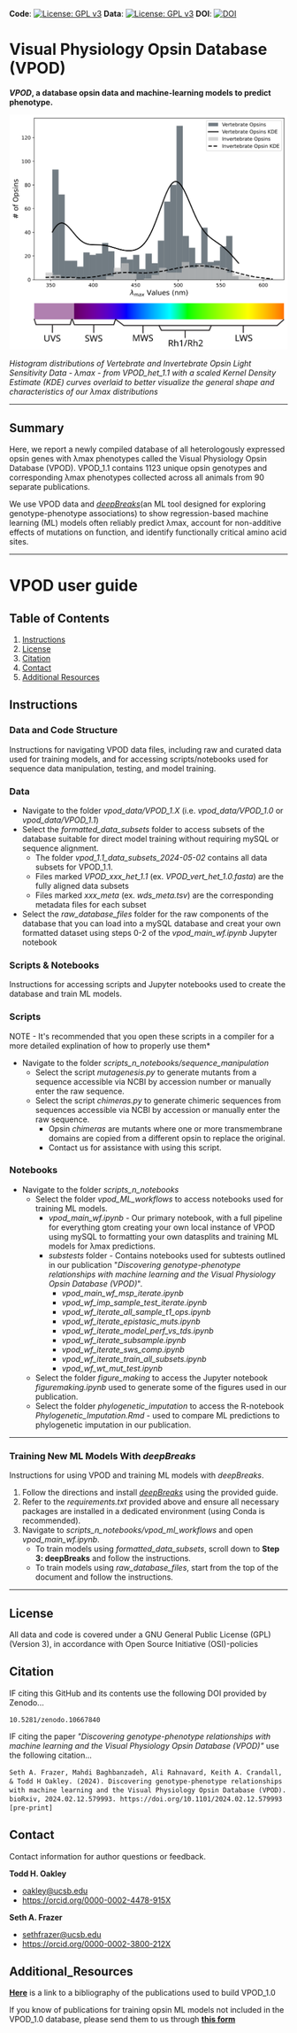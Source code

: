 **Code**: [![License: GPL v3](https://img.shields.io/badge/License-GPLv3-blue.svg)](https://www.gnu.org/licenses/gpl-3.0) **Data**: [![License: GPL v3](https://img.shields.io/badge/License-GPLv3-blue.svg)](https://www.gnu.org/licenses/gpl-3.0) **DOI**: [![DOI](https://zenodo.org/badge/733656093.svg)](https://zenodo.org/doi/10.5281/zenodo.10667839)


# Visual Physiology Opsin Database (VPOD)
**_VPOD_, a database opsin data and machine-learning models to predict phenotype.**

![](https://github.com/VisualPhysiologyDB/visual-physiology-opsin-db/blob/main/scripts_n_notebooks/figure_making/figures/VPOD_1.1/opsin_histogram_with_scaled_kde_and_colorbar_5_24_24.svg?raw=True) <!-- Alt text: Histogram distributions of Vertebrate and Invertebrate Opsin Light Sensitivity Data - λmax - from VPOD_het_1.1 with a scaled Kernel Density Estimate (KDE) curves overlaid to better visualize the general shape and characteristics of our λmax distributions. -->

  _Histogram distributions of Vertebrate and Invertebrate Opsin Light Sensitivity Data - λmax - from VPOD_het_1.1 with a scaled Kernel Density Estimate (KDE) curves overlaid to better visualize the general shape and characteristics of our λmax distributions_

--- 
## Summary
Here, we report a newly compiled database of all heterologously expressed opsin genes with λmax phenotypes called the Visual Physiology Opsin Database (VPOD). VPOD_1.1 contains 1123 unique opsin genotypes and corresponding λmax phenotypes collected across all animals from 90 separate publications. 

We use VPOD data and _[deepBreaks](https://github.com/omicsEye/deepbreaks)_(an ML tool designed for exploring genotype-phenotype associations) to show regression-based machine learning (ML) models often reliably predict λmax, account for non-additive effects of mutations on function, and identify functionally critical amino acid sites. 


---

# VPOD user guide #

## Table of Contents

1. [Instructions](#Instructions)
2. [License](#license)
3. [Citation](#citation)
4. [Contact](#contact)
5. [Additional Resources](#additional_resources)

## Instructions

### Data and Code Structure
Instructions for navigating VPOD data files, including raw and curated data used for training models, and for accessing scripts/notebooks used for sequence data manipulation, testing, and model training.

  ### Data
  * Navigate to the folder _vpod_data/VPOD_1.X_ (i.e. _vpod_data/VPOD_1.0_ or _vpod_data/VPOD_1.1_)
  * Select the _formatted_data_subsets_ folder to access subsets of the database suitable for direct model training without requiring mySQL or sequence alignment.
      - The folder _vpod_1.1_data_subsets_2024-05-02_ contains all data subsets for VPOD_1.1.
      - Files marked _VPOD_xxx_het_1.1_ (ex. _VPOD_vert_het_1.0.fasta_) are the fully aligned data subsets 
      - Files marked _xxx_meta_ (ex. _wds_meta.tsv_) are the corresponding metadata files for each subset
  * Select the _raw_database_files_ folder for the raw components of the database that you can load into a mySQL database and creat your own formatted dataset using steps 0-2 of the _vpod_main_wf.ipynb_ Jupyter notebook

  ### Scripts & Notebooks
  Instructions for accessing scripts and Jupyter notebooks used to create the database and train ML models.

   ### Scripts
   NOTE - It's recommended that you open these scripts in a compiler for a more detailed explination of how to properly use them* 
   * Navigate to the folder _scripts_n_notebooks/sequence_manipulation_
       - Select the script _mutagenesis.py_ to generate mutants from a sequence accessible via NCBI by accession number or manually enter the raw sequence.
       - Select the script _chimeras.py_ to generate chimeric sequences from sequences accessible via NCBI by accession or manually enter the raw sequence.
           - Opsin _chimeras_ are mutants where one or more transmembrane domains are copied from a different opsin to replace the original. 
           - Contact us for assistance with using this script.
   ### Notebooks
   * Navigate to the folder _scripts_n_notebooks_
      - Select the folder _vpod_ML_workflows_ to access notebooks used for training ML models.
          - _vpod_main_wf.ipynb_ - Our primary notebook, with a full pipeline for everything gtom creating your own local instance of VPOD using mySQL to formatting your own datasplits and training ML models for λmax predictions. 
          - _substests_ folder - Contains notebooks used for subtests outlined in our publication "_Discovering genotype-phenotype relationships with machine learning and the Visual Physiology Opsin Database (VPOD)_".
            - _vpod_main_wf_msp_iterate.ipynb_
            - _vpod_wf_imp_sample_test_iterate.ipynb_
            - _vpod_wf_iterate_all_sample_t1_ops.ipynb_
            - _vpod_wf_iterate_epistasic_muts.ipynb_
            - _vpod_wf_iterate_model_perf_vs_tds.ipynb_
            - _vpod_wf_iterate_subsample.ipynb_
            - _vpod_wf_iterate_sws_comp.ipynb_
            - _vpod_wf_iterate_train_all_subsets.ipynb_
            - _vpod_wf_wt_mut_test.ipynb_
      - Select the folder _figure_making_ to access the Jupyter notebook _figuremaking.ipynb_ used to generate some of the figures used in our publication.
      - Select the folder _phylogenetic_imputation_ to access the R-notebook _Phylogenetic_Imputation.Rmd_ - used to compare ML predictions to phylogenetic imputation in our publication.
---

### Training New ML Models With _deepBreaks_
Instructions for using VPOD and training ML models with _deepBreaks_.

1. Follow the directions and install _[deepBreaks](https://github.com/omicsEye/deepbreaks)_ using the provided guide.
2. Refer to the _requirements.txt_ provided above and ensure all necessary packages are installed in a dedicated environment (using Conda is recommended).
3. Navigate to _scripts_n_notebooks/vpod_ml_workflows_ and open _vpod_main_wf.ipynb_.
   - To train models using _formatted_data_subsets_, scroll down to **Step 3: deepBreaks** and follow the instructions.
   - To train models using _raw_database_files_, start from the top of the document and follow the instructions.
     
---

## License
All data and code is covered under a GNU General Public License (GPL)(Version 3), in accordance with Open Source Initiative (OSI)-policies

## Citation
IF citing this GitHub and its contents use the following DOI provided by Zenodo...

    10.5281/zenodo.10667840
    
IF citing the paper _"Discovering genotype-phenotype relationships with machine learning and the Visual Physiology Opsin Database (VPOD)"_ use the following citation...

    Seth A. Frazer, Mahdi Baghbanzadeh, Ali Rahnavard, Keith A. Crandall, & Todd H Oakley. (2024). Discovering genotype-phenotype relationships with machine learning and the Visual Physiology Opsin Database (VPOD). bioRxiv, 2024.02.12.579993. https://doi.org/10.1101/2024.02.12.579993 [pre-print]
    
## Contact
Contact information for author questions or feedback.

**Todd H. Oakley**  
  * oakley@ucsb.edu
  * https://orcid.org/0000-0002-4478-915X

**Seth A. Frazer** 
  * sethfrazer@ucsb.edu
  * https://orcid.org/0000-0002-3800-212X

## Additional_Resources 
  **[Here](https://tinyurl.com/nm7tt3k8)** is a link to a bibliography of the publications used to build VPOD_1.0
  
  If you know of publications for training opsin ML models not included in the VPOD_1.0 database, please send them to us through **[this form](https://tinyurl.com/29afaxyr)**
